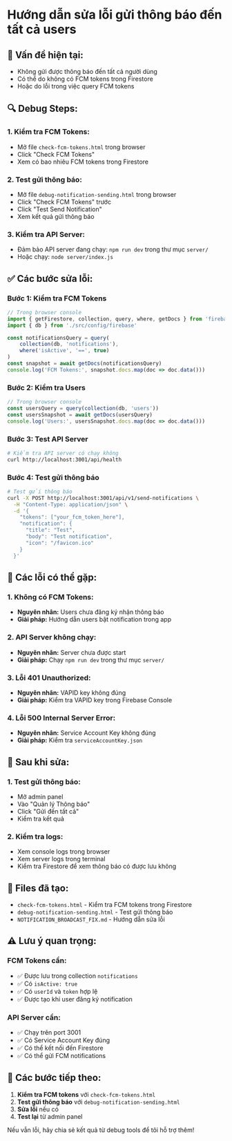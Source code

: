 # Hướng dẫn sửa lỗi gửi thông báo đến tất cả users

## 🚨 **Vấn đề hiện tại:**
- Không gửi được thông báo đến tất cả người dùng
- Có thể do không có FCM tokens trong Firestore
- Hoặc do lỗi trong việc query FCM tokens

## 🔍 **Debug Steps:**

### **1. Kiểm tra FCM Tokens:**
- Mở file `check-fcm-tokens.html` trong browser
- Click "Check FCM Tokens"
- Xem có bao nhiêu FCM tokens trong Firestore

### **2. Test gửi thông báo:**
- Mở file `debug-notification-sending.html` trong browser
- Click "Check FCM Tokens" trước
- Click "Test Send Notification"
- Xem kết quả gửi thông báo

### **3. Kiểm tra API Server:**
- Đảm bảo API server đang chạy: `npm run dev` trong thư mục `server/`
- Hoặc chạy: `node server/index.js`

## ✅ **Các bước sửa lỗi:**

### **Bước 1: Kiểm tra FCM Tokens**
```javascript
// Trong browser console
import { getFirestore, collection, query, where, getDocs } from 'firebase/firestore'
import { db } from './src/config/firebase'

const notificationsQuery = query(
    collection(db, 'notifications'),
    where('isActive', '==', true)
)
const snapshot = await getDocs(notificationsQuery)
console.log('FCM Tokens:', snapshot.docs.map(doc => doc.data()))
```

### **Bước 2: Kiểm tra Users**
```javascript
// Trong browser console
const usersQuery = query(collection(db, 'users'))
const usersSnapshot = await getDocs(usersQuery)
console.log('Users:', usersSnapshot.docs.map(doc => doc.data()))
```

### **Bước 3: Test API Server**
```bash
# Kiểm tra API server có chạy không
curl http://localhost:3001/api/health
```

### **Bước 4: Test gửi thông báo**
```bash
# Test gửi thông báo
curl -X POST http://localhost:3001/api/v1/send-notifications \
  -H "Content-Type: application/json" \
  -d '{
    "tokens": ["your_fcm_token_here"],
    "notification": {
      "title": "Test",
      "body": "Test notification",
      "icon": "/favicon.ico"
    }
  }'
```

## 🔧 **Các lỗi có thể gặp:**

### **1. Không có FCM Tokens:**
- **Nguyên nhân:** Users chưa đăng ký nhận thông báo
- **Giải pháp:** Hướng dẫn users bật notification trong app

### **2. API Server không chạy:**
- **Nguyên nhân:** Server chưa được start
- **Giải pháp:** Chạy `npm run dev` trong thư mục `server/`

### **3. Lỗi 401 Unauthorized:**
- **Nguyên nhân:** VAPID key không đúng
- **Giải pháp:** Kiểm tra VAPID key trong Firebase Console

### **4. Lỗi 500 Internal Server Error:**
- **Nguyên nhân:** Service Account Key không đúng
- **Giải pháp:** Kiểm tra `serviceAccountKey.json`

## 🚀 **Sau khi sửa:**

### **1. Test gửi thông báo:**
- Mở admin panel
- Vào "Quản lý Thông báo"
- Click "Gửi đến tất cả"
- Kiểm tra kết quả

### **2. Kiểm tra logs:**
- Xem console logs trong browser
- Xem server logs trong terminal
- Kiểm tra Firestore để xem thông báo có được lưu không

## 📝 **Files đã tạo:**

- `check-fcm-tokens.html` - Kiểm tra FCM tokens trong Firestore
- `debug-notification-sending.html` - Test gửi thông báo
- `NOTIFICATION_BROADCAST_FIX.md` - Hướng dẫn sửa lỗi

## ⚠️ **Lưu ý quan trọng:**

### **FCM Tokens cần:**
- ✅ Được lưu trong collection `notifications`
- ✅ Có `isActive: true`
- ✅ Có `userId` và `token` hợp lệ
- ✅ Được tạo khi user đăng ký notification

### **API Server cần:**
- ✅ Chạy trên port 3001
- ✅ Có Service Account Key đúng
- ✅ Có thể kết nối đến Firestore
- ✅ Có thể gửi FCM notifications

## 🎯 **Các bước tiếp theo:**

1. **Kiểm tra FCM tokens** với `check-fcm-tokens.html`
2. **Test gửi thông báo** với `debug-notification-sending.html`
3. **Sửa lỗi** nếu có
4. **Test lại** từ admin panel

Nếu vẫn lỗi, hãy chia sẻ kết quả từ debug tools để tôi hỗ trợ thêm!
